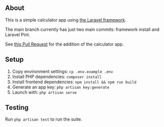 ## About

This is a simple calculator app using [the Laravel framework](https://laravel.com).

The main branch currently has just two main commits: framework install and Laravel Pint.

See [this Pull Request](https://github.com/s512/calculator/pull/1) for the addition of the calculator app.

## Setup
1. Copy environment settings: `cp .env.example .env` 
2. Install PHP dependencies: `composer install`
3. Install frontend dependencies: `npm install && npm run build`
4. Generate an app key: `php artisan key:generate`
5. Launch with: `php artisan serve`

## Testing
Run `php artisan test` to run the suite.
